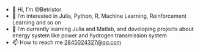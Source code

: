 - 👋 Hi, I’m @Betristor
- 👀 I’m interested in Julia, Python, R, Machine Learning, Reinforcement Learning and so on
- 🌱 I’m currently learning Julia and Matlab, and developing projects about energy system like power and hydrogen transmission system
- 📫 How to reach me 2845024327@qq.com

<!---
Betristor/Betristor is a ✨ special ✨ repository because its `README.md` (this file) appears on your GitHub profile.
You can click the Preview link to take a look at your changes.
--->
